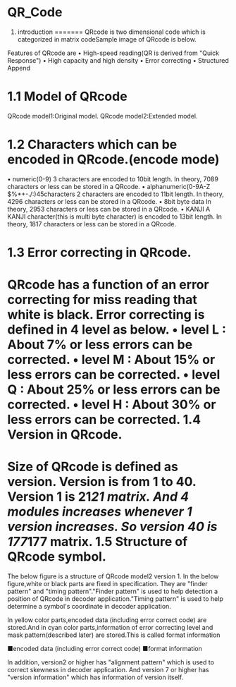 QR_Code
=======


1. introduction
=======
QRcode is two dimensional code which is categorized in matrix codeSample image of QRcode is below.
 
Features of QRcode are 
•	High-speed reading(QR is derived from "Quick Response") 
•	High capacity and high density 
•	Error correcting 
•	Structured Append 

1.1 Model of QRcode 
=======
QRcode model1:Original model.
QRcode model2:Extended model.

1.2 Characters which can be encoded in QRcode.(encode mode) 
=======
•	numeric(0-9)
3 characters are encoded to 10bit length.
In theory, 7089 characters or less can be stored in a QRcode. 
•	alphanumeric(0-9A-Z $%*+-./:)45characters
2 characters are encoded to 11bit length.
In theory, 4296 characters or less can be stored in a QRcode. 
•	8bit byte data
In theory, 2953 characters or less can be stored in a QRcode.
•	KANJI
A KANJI character(this is multi byte character) is encoded to 13bit length.
In theory, 1817 characters or less can be stored in a QRcode.

1.3 Error correcting in QRcode. 
=======
QRcode has a function of an error correcting for miss reading that white is black.
Error correcting is defined in 4 level as below.
•	level L : About 7% or less errors can be corrected. 
•	level M : About 15% or less errors can be corrected. 
•	level Q : About 25% or less errors can be corrected. 
•	level H : About 30% or less errors can be corrected. 
1.4 Version in QRcode. 
=======
Size of QRcode is defined as version.
Version is from 1 to 40.
Version 1 is 21*21 matrix. And 4 modules increases whenever 1 version increases. So version 40 is 177*177 matrix.
1.5 Structure of QRcode symbol. 
=======
The below figure is a structure of QRcode model2 version 1. In the below figure,white or black parts are fixed in specification. They are "finder pattern" and "timing pattern"."Finder pattern" is used to help detection a position of QRcode in decoder application."Timing pattern" is used to help determine a symbol's coordinate in decoder application.

In yellow color parts,encoded data (including error correct code) are stored.And in cyan color parts,information of error correcting level and mask pattern(described later) are stored.This is called format information

 

■encoded data (including error correct code)
■format information

In addition, version2 or higher has "alignment pattern" which is used to correct skewness in decoder application.
And version 7 or higher has "version information" which has information of version itself.


